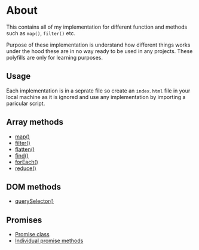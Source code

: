 # About

This contains all of my implementation for different function and methods such as `map()`, `filter()` etc.

Purpose of these implementation is understand how different things works under the hood these are in no way
ready to be used in any projects. These polyfills are only for learning purposes.


## Usage

Each implementation is in a seprate file so create an `index.html` file in your local machine as it is ignored 
and use any implementation by importing a paricular script.

## Array methods 

- [map()](https://github.com/iamrishupatel/polyfills-for-js/blob/main/array-methods/map.js)
- [filter()](https://github.com/iamrishupatel/polyfills-for-js/blob/main/array-methods/filter.js)
- [flatten()](https://github.com/iamrishupatel/polyfills-for-js/blob/main/array-methods/flatten.js)
- [find()](https://github.com/iamrishupatel/polyfills-for-js/blob/main/array-methods/find.js)
- [forEach()](https://github.com/iamrishupatel/polyfills-for-js/blob/main/array-methods/forEach.js)
- [reduce()](https://github.com/iamrishupatel/polyfills-for-js/blob/main/array-methods/reduce.js)

## DOM methods

- [querySelector()](https://github.com/iamrishupatel/polyfills-for-js/blob/main/DOM/querySelector.js)

## Promises
- [Promise class](https://github.com/iamrishupatel/polyfills-for-js/blob/main/promise/promise-class.js)
- [Individual promise methods](https://github.com/iamrishupatel/polyfills-for-js/blob/main/promise/func-implementaion.js)